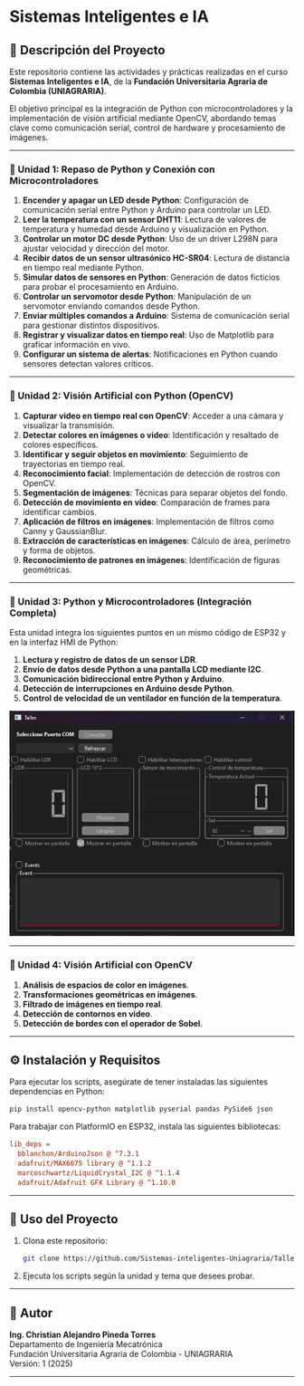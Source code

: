 # Sistemas Inteligentes e IA

## 📌 Descripción del Proyecto

Este repositorio contiene las actividades y prácticas realizadas en el curso **Sistemas Inteligentes e IA**, de la **Fundación Universitaria Agraria de Colombia (UNIAGRARIA)**.

El objetivo principal es la integración de Python con microcontroladores y la implementación de visión artificial mediante OpenCV, abordando temas clave como comunicación serial, control de hardware y procesamiento de imágenes.

---

### 🔹 Unidad 1: Repaso de Python y Conexión con Microcontroladores

1. **Encender y apagar un LED desde Python**: Configuración de comunicación serial entre Python y Arduino para controlar un LED.
2. **Leer la temperatura con un sensor DHT11**: Lectura de valores de temperatura y humedad desde Arduino y visualización en Python.
3. **Controlar un motor DC desde Python**: Uso de un driver L298N para ajustar velocidad y dirección del motor.
4. **Recibir datos de un sensor ultrasónico HC-SR04**: Lectura de distancia en tiempo real mediante Python.
5. **Simular datos de sensores en Python**: Generación de datos ficticios para probar el procesamiento en Arduino.
6. **Controlar un servomotor desde Python**: Manipulación de un servomotor enviando comandos desde Python.
7. **Enviar múltiples comandos a Arduino**: Sistema de comunicación serial para gestionar distintos dispositivos.
8. **Registrar y visualizar datos en tiempo real**: Uso de Matplotlib para graficar información en vivo.
9. **Configurar un sistema de alertas**: Notificaciones en Python cuando sensores detectan valores críticos.

---

### 🔹 Unidad 2: Visión Artificial con Python (OpenCV)

1. **Capturar video en tiempo real con OpenCV**: Acceder a una cámara y visualizar la transmisión.
2. **Detectar colores en imágenes o video**: Identificación y resaltado de colores específicos.
3. **Identificar y seguir objetos en movimiento**: Seguimiento de trayectorias en tiempo real.
4. **Reconocimiento facial**: Implementación de detección de rostros con OpenCV.
5. **Segmentación de imágenes**: Técnicas para separar objetos del fondo.
6. **Detección de movimiento en video**: Comparación de frames para identificar cambios.
7. **Aplicación de filtros en imágenes**: Implementación de filtros como Canny y GaussianBlur.
8. **Extracción de características en imágenes**: Cálculo de área, perímetro y forma de objetos.
9. **Reconocimiento de patrones en imágenes**: Identificación de figuras geométricas.

---

### 🔹 Unidad 3: Python y Microcontroladores (Integración Completa)

Esta unidad integra los siguientes puntos en un mismo código de ESP32 y en la interfaz HMI de Python:

1. **Lectura y registro de datos de un sensor LDR**.
2. **Envío de datos desde Python a una pantalla LCD mediante I2C**.
3. **Comunicación bidireccional entre Python y Arduino**.
4. **Detección de interrupciones en Arduino desde Python**.
5. **Control de velocidad de un ventilador en función de la temperatura**.

<img src="Imagenes/3HMI.png" ancho="300" />

---

### 🔹 Unidad 4: Visión Artificial con OpenCV

1. **Análisis de espacios de color en imágenes**.
2. **Transformaciones geométricas en imágenes**.
3. **Filtrado de imágenes en tiempo real**.
4. **Detección de contornos en video**.
5. **Detección de bordes con el operador de Sobel**.

---

## ⚙️ Instalación y Requisitos

Para ejecutar los scripts, asegúrate de tener instaladas las siguientes dependencias en Python:

```bash
pip install opencv-python matplotlib pyserial pandas PySide6 json
```

Para trabajar con PlatformIO en ESP32, instala las siguientes bibliotecas:

```ini
lib_deps =
  bblanchon/ArduinoJson @ ^7.3.1
  adafruit/MAX6675 library @ ^1.1.2
  marcoschwartz/LiquidCrystal_I2C @ ^1.1.4
  adafruit/Adafruit GFX Library @ ^1.10.0
```

---

## 🚀 Uso del Proyecto

1. Clona este repositorio:
   ```bash
   git clone https://github.com/Sistemas-inteligentes-Uniagraria/Taller.git
   ```
2. Ejecuta los scripts según la unidad y tema que desees probar.

---

## 🐜 Autor

**Ing. Christian Alejandro Pineda Torres**\
Departamento de Ingeniería Mecatrónica\
Fundación Universitaria Agraria de Colombia - UNIAGRARIA\
Versión: 1 (2025)

---